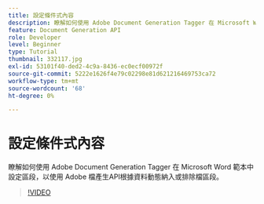 ```yaml
---
title: 設定條件式內容
description: 瞭解如何使用 Adobe Document Generation Tagger 在 Microsoft Word 範本中設定區段，以使用「Adobe產生檔」功能，根據資料動態納入或排除檔區段API
feature: Document Generation API
role: Developer
level: Beginner
type: Tutorial
thumbnail: 332117.jpg
exl-id: 53101f40-ded2-4c9a-8436-ec0ecf00972f
source-git-commit: 5222e1626f4e79c02298e81d621216469753ca72
workflow-type: tm+mt
source-wordcount: '68'
ht-degree: 0%

---
```


# 設定條件式內容

瞭解如何使用 Adobe Document Generation Tagger 在 Microsoft Word 範本中設定區段，以使用 Adobe 檔產生API根據資料動態納入或排除檔區段。

>[!VIDEO](https://video.tv.adobe.com/v/332117?hidetitle=true)
